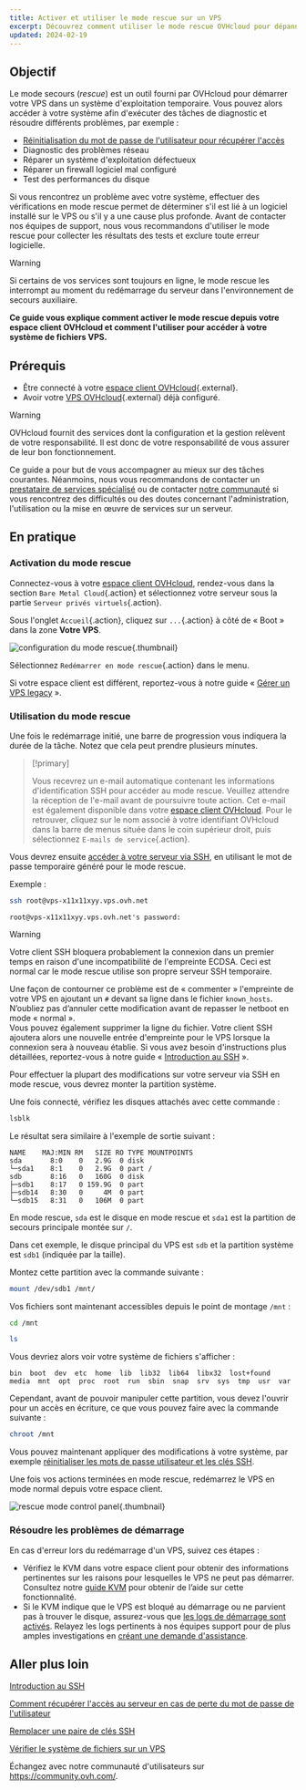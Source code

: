 ```yaml
---
title: Activer et utiliser le mode rescue sur un VPS
excerpt: Découvrez comment utiliser le mode rescue OVHcloud pour dépanner votre VPS et effectuer des vérifications système
updated: 2024-02-19
---
```


## Objectif

Le mode secours (*rescue*) est un outil fourni par OVHcloud pour démarrer votre VPS dans un système d'exploitation temporaire. Vous pouvez alors accéder à votre système afin d'exécuter des tâches de diagnostic et résoudre différents problèmes, par exemple :

- [Réinitialisation du mot de passe de l'utilisateur pour récupérer l'accès](/pages/bare_metal_cloud/dedicated_servers/replacing-user-password)
- Diagnostic des problèmes réseau
- Réparer un système d'exploitation défectueux
- Réparer un firewall logiciel mal configuré
- Test des performances du disque

Si vous rencontrez un problème avec votre système, effectuer des vérifications en mode rescue permet de déterminer s'il est lié à un logiciel installé sur le VPS ou s'il y a une cause plus profonde. Avant de contacter nos équipes de support, nous vous recommandons d'utiliser le mode rescue pour collecter les résultats des tests et exclure toute erreur logicielle.

> [!warning]
>
> Si certains de vos services sont toujours en ligne, le mode rescue les interrompt au moment du redémarrage du serveur dans l'environnement de secours auxiliaire.
>

**Ce guide vous explique comment activer le mode rescue depuis votre espace client OVHcloud et comment l'utiliser pour accéder à votre système de fichiers VPS.**

## Prérequis

- Être connecté à votre [espace client OVHcloud](/links/manager){.external}.
- Avoir votre [VPS OVHcloud](https://www.ovhcloud.com/fr/vps/){.external} déjà configuré.

> [!warning]
> OVHcloud fournit des services dont la configuration et la gestion relèvent de votre responsabilité. Il est donc de votre responsabilité de vous assurer de leur bon fonctionnement.
>
> Ce guide a pour but de vous accompagner au mieux sur des tâches courantes. Néanmoins, nous vous recommandons de contacter un [prestataire de services spécialisé](https://partner.ovhcloud.com/fr/directory/) ou de contacter [notre communauté](https://community.ovh.com/) si vous rencontrez des difficultés ou des doutes concernant l'administration, l'utilisation ou la mise en œuvre de services sur un serveur.
>

## En pratique

### Activation du mode rescue

Connectez-vous à votre [espace client OVHcloud](/links/manager), rendez-vous dans la section `Bare Metal Cloud`{.action} et sélectionnez votre serveur sous la partie `Serveur privés virtuels`{.action}.

Sous l'onglet `Accueil`{.action}, cliquez sur `...`{.action} à côté de « Boot » dans la zone **Votre VPS**.

![configuration du mode rescue](images/rescue_new.png){.thumbnail}

Sélectionnez `Redémarrer en mode rescue`{.action} dans le menu.

Si votre espace client est différent, reportez-vous à notre guide « [Gérer un VPS legacy](/pages/bare_metal_cloud/virtual_private_servers/vps_legacy_control_panel) ».

### Utilisation du mode rescue

Une fois le redémarrage initié, une barre de progression vous indiquera la durée de la tâche. Notez que cela peut prendre plusieurs minutes.

> [!primary]
>
> Vous recevrez un e-mail automatique contenant les informations d'identification SSH pour accéder au mode rescue. Veuillez attendre la réception de l'e-mail avant de poursuivre toute action. Cet e-mail est également disponible dans votre [espace client OVHcloud](/links/manager). Pour le retrouver, cliquez sur le nom associé à votre identifiant OVHcloud dans la barre de menus située dans le coin supérieur droit, puis sélectionnez `E-mails de service`{.action}.
>

Vous devrez ensuite [accéder à votre serveur via SSH](/pages/bare_metal_cloud/dedicated_servers/ssh_introduction), en utilisant le mot de passe temporaire généré pour le mode rescue.

Exemple :

```bash
ssh root@vps-x11x11xyy.vps.ovh.net
```

```console
root@vps-x11x11xyy.vps.ovh.net's password:
```

> [!warning]
>
> Votre client SSH bloquera probablement la connexion dans un premier temps en raison d'une incompatibilité de l'empreinte ECDSA. Ceci est normal car le mode rescue utilise son propre serveur SSH temporaire.
>
> Une façon de contourner ce problème est de « commenter » l'empreinte de votre VPS en ajoutant un `#` devant sa ligne dans le fichier `known_hosts`. N’oubliez pas d’annuler cette modification avant de repasser le netboot en mode « normal ».<br>Vous pouvez également supprimer la ligne du fichier. Votre client SSH ajoutera alors une nouvelle entrée d'empreinte pour le VPS lorsque la connexion sera à nouveau établie. Si vous avez besoin d'instructions plus détaillées, reportez-vous à notre guide « [Introduction au SSH](/pages/bare_metal_cloud/dedicated_servers/ssh_introduction#login) ».
>

Pour effectuer la plupart des modifications sur votre serveur via SSH en mode rescue, vous devrez monter la partition système.

Une fois connecté, vérifiez les disques attachés avec cette commande :

```bash
lsblk
```

Le résultat sera similaire à l'exemple de sortie suivant :

```console
NAME    MAJ:MIN RM   SIZE RO TYPE MOUNTPOINTS
sda       8:0    0   2.9G  0 disk
└─sda1    8:1    0   2.9G  0 part /
sdb       8:16   0   160G  0 disk
├─sdb1    8:17   0 159.9G  0 part
├─sdb14   8:30   0     4M  0 part
└─sdb15   8:31   0   106M  0 part
```

En mode rescue, `sda` est le disque en mode rescue et `sda1` est la partition de secours principale montée sur `/`.

Dans cet exemple, le disque principal du VPS est `sdb` et la partition système est `sdb1` (indiquée par la taille).

Montez cette partition avec la commande suivante :

```bash
mount /dev/sdb1 /mnt/
```

Vos fichiers sont maintenant accessibles depuis le point de montage `/mnt` :


```bash
cd /mnt
```

```bash
ls
```

Vous devriez alors voir votre système de fichiers s'afficher :

```console
bin  boot  dev  etc  home  lib  lib32  lib64  libx32  lost+found  media  mnt  opt  proc  root  run  sbin  snap  srv  sys  tmp  usr  var
```

Cependant, avant de pouvoir manipuler cette partition, vous devez l'ouvrir pour un accès en écriture, ce que vous pouvez faire avec la commande suivante :

```bash
chroot /mnt
```

Vous pouvez maintenant appliquer des modifications à votre système, par exemple [réinitialiser les mots de passe utilisateur et les clés SSH](#gofurther).

Une fois vos actions terminées en mode rescue, redémarrez le VPS en mode normal depuis votre espace client.

![rescue mode control panel](images/rescue_exit.png){.thumbnail}

### Résoudre les problèmes de démarrage

En cas d'erreur lors du redémarrage d'un VPS, suivez ces étapes :

- Vérifiez le KVM dans votre espace client pour obtenir des informations pertinentes sur les raisons pour lesquelles le VPS ne peut pas démarrer. Consultez notre [guide KVM](/pages/bare_metal_cloud/virtual_private_servers/using_kvm_for_vps) pour obtenir de l’aide sur cette fonctionnalité.
- Si le KVM indique que le VPS est bloqué au démarrage ou ne parvient pas à trouver le disque, assurez-vous que [les logs de démarrage sont activés](/pages/bare_metal_cloud/virtual_private_servers/bootlog_display_kvm). Relayez les logs pertinents à nos équipes support pour de plus amples investigations en [créant une demande d'assistance](https://help.ovhcloud.com/csm?id=csm_get_help).

<a name="gofurther"></a>

## Aller plus loin

[Introduction au SSH](/pages/bare_metal_cloud/dedicated_servers/ssh_introduction)

[Comment récupérer l'accès au serveur en cas de perte du mot de passe de l'utilisateur](/pages/bare_metal_cloud/dedicated_servers/replacing-user-password)

[Remplacer une paire de clés SSH](/pages/bare_metal_cloud/dedicated_servers/replacing-lost-ssh-key)

[Vérifier le système de fichiers sur un VPS](/pages/bare_metal_cloud/virtual_private_servers/check-filesystem)

Échangez avec notre communauté d'utilisateurs sur <https://community.ovh.com/>.
